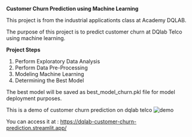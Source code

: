 **Customer Churn Prediction using Machine Learning**

This project is from the industrial applicationts class at Academy DQLAB. 

The purpose of this project is to predict customer churn at DQlab Telco using machine learning. 

**Project Steps**
1. Perform Exploratory Data Analysis
2. Perform Data Pre-Processing
3. Modeling Machine Learning
4. Determining the Best Model

The best model will be saved as best_model_churn.pkl file for model deployment purposes.

This is a demo of customer churn prediction on dqlab telco
![demo](https://github.com/ulfitaputri/DQlab_Customer_Churn_Prediction/assets/97174754/5a434f94-625d-426a-a341-9b990cd5fb49)

You can access it at :
https://dqlab-customer-churn-prediction.streamlit.app/
